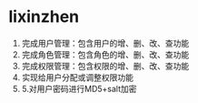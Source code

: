 # lixinzhen

1. 完成用户管理：包含用户的增、删、改、查功能  
2. 完成角色管理：包含角色的增、删、改、查功能
3. 完成权限管理：包含权限的增、删、改、查功能
4. 实现给用户分配或调整权限功能   
5. 5.对用户密码进行MD5+salt加密

